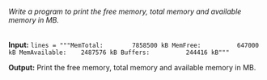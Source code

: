 ###### Write a program to print the free memory, total memory and available memory in MB.
**Input:** ``` lines = """MemTotal:        7858500 kB
                          MemFree:          647000 kB
                          MemAvailable:    2487576 kB
                          Buffers:          244416 kB""" ```
													
**Output:** Print the free memory, total memory and available memory in MB.
